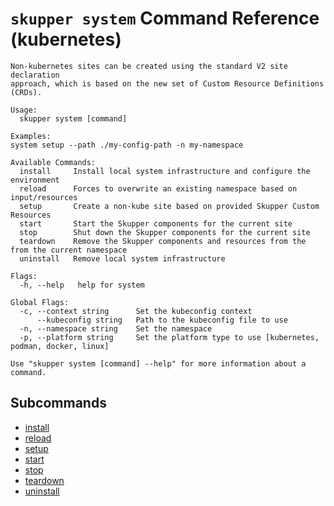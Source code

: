 # `skupper system` Command Reference (kubernetes)

```
Non-kubernetes sites can be created using the standard V2 site declaration 
approach, which is based on the new set of Custom Resource Definitions (CRDs).

Usage:
  skupper system [command]

Examples:
system setup --path ./my-config-path -n my-namespace

Available Commands:
  install     Install local system infrastructure and configure the environment
  reload      Forces to overwrite an existing namespace based on input/resources
  setup       Create a non-kube site based on provided Skupper Custom Resources
  start       Start the Skupper components for the current site
  stop        Shut down the Skupper components for the current site
  teardown    Remove the Skupper components and resources from the from the current namespace
  uninstall   Remove local system infrastructure

Flags:
  -h, --help   help for system

Global Flags:
  -c, --context string      Set the kubeconfig context
      --kubeconfig string   Path to the kubeconfig file to use
  -n, --namespace string    Set the namespace
  -p, --platform string     Set the platform type to use [kubernetes, podman, docker, linux]

Use "skupper system [command] --help" for more information about a command.
```

## Subcommands
- [install](./skupper_system_install.md)
- [reload](./skupper_system_reload.md)
- [setup](./skupper_system_setup.md)
- [start](./skupper_system_start.md)
- [stop](./skupper_system_stop.md)
- [teardown](./skupper_system_teardown.md)
- [uninstall](./skupper_system_uninstall.md)
